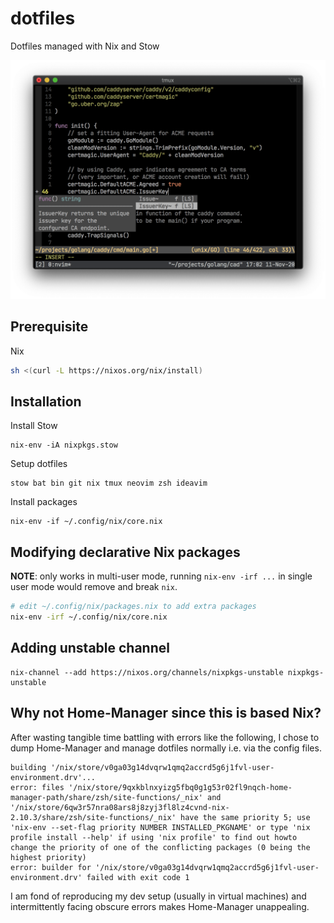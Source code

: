 dotfiles
========

Dotfiles managed with Nix and Stow

![Vim](screenshots/vim.png)

## Prerequisite

Nix

```sh
sh <(curl -L https://nixos.org/nix/install)
```

## Installation

Install Stow

```
nix-env -iA nixpkgs.stow
```

Setup dotfiles

```
stow bat bin git nix tmux neovim zsh ideavim
```

Install packages

```
nix-env -if ~/.config/nix/core.nix
```

## Modifying declarative Nix packages

**NOTE**: only works in multi-user mode, running `nix-env -irf ...` in single user mode would remove and break `nix`.

```sh
# edit ~/.config/nix/packages.nix to add extra packages
nix-env -irf ~/.config/nix/core.nix
```

## Adding unstable channel

```
nix-channel --add https://nixos.org/channels/nixpkgs-unstable nixpkgs-unstable
```

## Why not Home-Manager since this is based Nix?

After wasting tangible time battling with errors like the following,
I chose to dump Home-Manager and manage dotfiles normally i.e. via the config files.

```console
building '/nix/store/v0ga03g14dvqrw1qmq2accrd5g6j1fvl-user-environment.drv'...
error: files '/nix/store/9qxkblnxyizg5fbq0g1g53r02fl9nqch-home-manager-path/share/zsh/site-functions/_nix' and '/nix/store/6qw3r57nra08ars8j8zyj3fl8lz4cvnd-nix-2.10.3/share/zsh/site-functions/_nix' have the same priority 5; use 'nix-env --set-flag priority NUMBER INSTALLED_PKGNAME' or type 'nix profile install --help' if using 'nix profile' to find out howto change the priority of one of the conflicting packages (0 being the highest priority)
error: builder for '/nix/store/v0ga03g14dvqrw1qmq2accrd5g6j1fvl-user-environment.drv' failed with exit code 1
```

I am fond of reproducing my dev setup (usually in virtual machines) and intermittently facing obscure errors makes Home-Manager unappealing.
